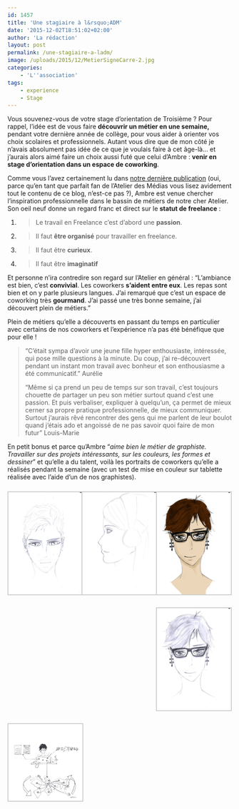 ```yaml
---
id: 1457
title: 'Une stagiaire à l&rsquo;ADM'
date: '2015-12-02T18:51:02+02:00'
author: 'La rédaction'
layout: post
permalink: /une-stagiaire-a-ladm/
image: /uploads/2015/12/MetierSigneCarre-2.jpg
categories:
    - 'L''association'
tags:
    - experience
    - Stage
---
```


<span style="font-weight: 400;">Vous souvenez-vous de votre stage d’orientation de Troisième ? Pour rappel, l’idée est de vous faire **découvrir un métier en une semaine,** pendant votre dernière année de collège, pour vous aider à orienter vos choix scolaires et professionnels. Autant vous dire que de mon côté je n’avais absolument pas idée de ce que je voulais faire à cet âge-là… et j’aurais alors aimé faire un choix aussi futé que celui d’Ambre : **venir en stage d’orientation dans un espace de coworking**.</span>

<span style="font-weight: 400;">Comme vous l’avez certainement lu dans [notre dernière publication](/association-qui-donne/) (oui, parce qu’en tant que parfait fan de l’Atelier des Médias vous lisez avidement tout le contenu de ce blog, n’est-ce pas ?), Ambre est venue chercher l’inspiration professionnelle dans le bassin de métiers de notre cher Atelier. Son oeil neuf donne un regard franc et direct sur le **statut de freelance** :</span>

1. > <span style="font-weight: 400;">Le travail en Freelance c’est d’abord une **passion**.</span>
2. > <span style="font-weight: 400;">Il faut **être organisé** pour travailler en freelance.</span>
3. > <span style="font-weight: 400;">Il faut être **curieux**.</span>
4. > <span style="font-weight: 400;">Il faut être **imaginatif** </span>

<span style="font-weight: 400;">Et personne n’ira contredire son regard sur l’Atelier en général : “L’ambiance est bien, c’est **convivial**. Les coworkers **s’aident entre eux**. Les repas sont bien et on y parle plusieurs langues. J’ai remarqué que c’est un espace de coworking très **gourmand**. J’ai passé une très bonne semaine, j’ai découvert plein de métiers.”</span>

Plein de métiers qu’elle a découverts en passant du temps en particulier avec certains de nos coworkers et l’expérience n’a pas été bénéfique que pour elle !

> <span style="font-weight: 400;">“C’était sympa d’avoir une jeune fille hyper enthousiaste, intéressée, qui pose mille questions à la minute. Du coup, j’ai re-découvert pendant un instant mon travail avec bonheur et son enthousiasme a été communicatif.” Aurélie</span>
> 
> <span style="font-weight: 400;">“Même si ça prend un peu de temps sur son travail, c’est toujours chouette de partager un peu son métier surtout quand c’est une passion. Et puis verbaliser, expliquer à quelqu’un, ça permet de mieux cerner sa propre pratique professionnelle, de mieux communiquer. Surtout j’aurais rêvé rencontrer des gens qui me parlent de leur boulot quand j’étais ado et angoissé de ne pas savoir quoi faire de mon futur” Louis-Marie</span>

<span style="font-weight: 400;">En petit bonus et parce qu’Ambre “*aime bien le métier de graphiste. Travailler sur des projets intéressants, sur les couleurs, les formes et dessiner*” et qu’elle a du talent, voilà les portraits de coworkers qu’elle a réalisés pendant la semaine (avec un test de mise en couleur sur tablette réalisée avec l’aide d’un de nos graphistes).</span>

 <style type="text/css">
			#gallery-8 {
				margin: auto;
			}
			#gallery-8 .gallery-item {
				float: left;
				margin-top: 10px;
				text-align: center;
				width: 33%;
			}
			#gallery-8 img {
				border: 2px solid #cfcfcf;
			}
			#gallery-8 .gallery-caption {
				margin-left: 0;
			}
			/* see gallery_shortcode() in wp-includes/media.php */
		</style>

<div class="gallery galleryid-1457 gallery-columns-3 gallery-size-medium" id="gallery-8"><dl class="gallery-item"> <dt class="gallery-icon portrait"> <img src="/uploads/2015/12/quitus.jpg" alt="Illustration"> </dt></dl><dl class="gallery-item"> <dt class="gallery-icon portrait"> <img src="/uploads/2015/12/Coworkeuse1.jpg" alt="Illustration"> </dt></dl><dl class="gallery-item"> <dt class="gallery-icon portrait"> <img src="/uploads/2015/12/Coworkeuse-colo.jpg" alt="Illustration"> </dt></dl>  
<dl class="gallery-item"> <dt class="gallery-icon portrait"> <img src="/uploads/2015/12/Coworkeuse.jpg" alt="Illustration"> </dt></dl><dl class="gallery-item"> <dt class="gallery-icon portrait"> <img src="/uploads/2015/12/MetierSigneCarre.jpg" alt="Illustration"> </dt></dl>   
 </div>
